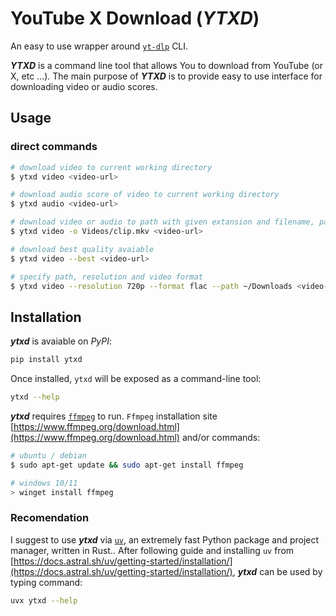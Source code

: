# **Y**ou**T**ube **X** **D**ownload (**_YTXD_**)

An easy to use wrapper around [`yt-dlp`](https://github.com/yt-dlp/yt-dlp) CLI.

_**YTXD**_ is a command line tool that allows You to download from YouTube (or X, etc ...). The main purpose of _**YTXD**_ is to provide easy to use interface for downloading video or audio scores.

## Usage

### direct commands

```bash
# download video to current working directory
$ ytxd video <video-url>

# download audio score of video to current working directory
$ ytxd audio <video-url>

# download video or audio to path with given extansion and filename, path can be relative
$ ytxd video -o Videos/clip.mkv <video-url>

# download best quality avaiable
$ ytxd video --best <video-url>

# specify path, resolution and video format
$ ytxd video --resolution 720p --format flac --path ~/Downloads <video-url>
```

## Installation

**_ytxd_** is avaiable on _PyPI_:

```bash
pip install ytxd
```

Once installed, `ytxd` will be exposed as a command-line tool:

```bash
ytxd --help
```

_**ytxd**_ requires [`ffmpeg`](https://www.ffmpeg.org/) to run. `Ffmpeg` installation site [https://www.ffmpeg.org/download.html](https://www.ffmpeg.org/download.html) and/or commands:

```bash
# ubuntu / debian
$ sudo apt-get update && sudo apt-get install ffmpeg
```

```PowerShell
# windows 10/11
> winget install ffmpeg
```

### Recomendation

I suggest to use **_ytxd_** via [`uv`](https://docs.astral.sh/uv/), an extremely fast Python package and project manager, written in Rust..
After following guide and installing `uv` from [https://docs.astral.sh/uv/getting-started/installation/](https://docs.astral.sh/uv/getting-started/installation/), **_ytxd_** can be used by typing command:

```bash
uvx ytxd --help
```
